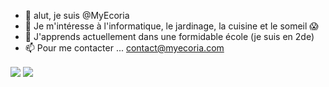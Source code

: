 - 👋 alut, je suis @MyEcoria
- 👀 Je m'intéresse à l'informatique, le jardinage, la cuisine et le someil 😱
- 🌱 J'apprends actuellement dans une formidable école (je suis en 2de)
- 📫 Pour me contacter ... <contact@myecoria.com> 

<img align="center" src="https://github-readme-stats.vercel.app/api/top-langs/?username=MyEcoria" /> <img align="center" src="https://github-readme-stats.vercel.app/api?username=MyEcoria&show_icons=true" />
